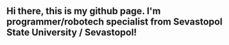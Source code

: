 ## Hi there, this is my github page. I'm programmer/robotech specialist from Sevastopol State University / Sevastopol!